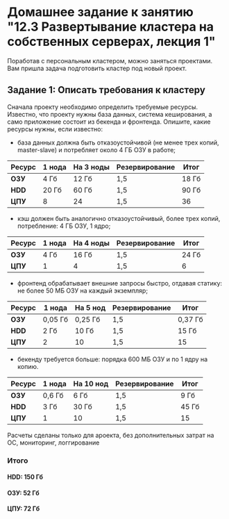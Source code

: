 # Домашнее задание к занятию "12.3 Развертывание кластера на собственных серверах, лекция 1"
Поработав с персональным кластером, можно заняться проектами. Вам пришла задача подготовить кластер под новый проект.

## Задание 1: Описать требования к кластеру
Сначала проекту необходимо определить требуемые ресурсы. Известно, что проекту нужны база данных, система кеширования, а само приложение состоит из бекенда и фронтенда. Опишите, какие ресурсы нужны, если известно:

* база данных должна быть отказоустойчивой (не менее трех копий, master-slave) и потребляет около 4 ГБ ОЗУ в работе;

Ресурс  | 1 нода | На 3 ноды | Резервирование |  Итог |
--------|--------|-----------|----------------|-------|
**ОЗУ** | 4 Гб   | 12 Гб     | 1,5            | 18 Гб |
**HDD** | 20 Гб  | 60 Гб     | 1,5            | 90 Гб |
**ЦПУ** | 8      | 24        | 1,5            | 36    |

* кэш должен быть аналогично отказоустойчивый, более трех копий, потребление: 4 ГБ ОЗУ, 1 ядро;

Ресурс  | 1 нода | На 4 ноды | Резервирование |  Итог |
--------|--------|-----------|----------------|-------|
**ОЗУ** | 4 Гб   | 16 Гб     | 1,5            | 24 Гб |
**ЦПУ** | 1      | 4         | 1,5            | 6     |

* фронтенд обрабатывает внешние запросы быстро, отдавая статику: не более 50 МБ ОЗУ на каждый экземпляр;

Ресурс  | 1 нода | На 5 нод  | Резервирование |  Итог |
--------|--------|-----------|----------------|-------|
**ОЗУ** | 0,05 Гб| 0,25 Гб   | 1,5            |0,37 Гб|
**HDD** | 2 Гб   | 10 Гб     | 1,5            | 15 Гб |
**ЦПУ** | 2      | 10        | 1,5            | 15    |

* бекенду требуется больше: порядка 600 МБ ОЗУ и по 1 ядру на копию.

Ресурс  | 1 нода | На 10 нод | Резервирование |  Итог |
--------|--------|-----------|----------------|-------|
**ОЗУ** | 0,6 Гб | 6 Гб      | 1,5            | 9 Гб|
**HDD** | 3 Гб   | 30 Гб     | 1,5            | 45 Гб |
**ЦПУ** | 1      | 10        | 1,5            | 15    |

Расчеты сделаны только для ароекта, без дополнительных затрат на ОС, мониторинг, логгирование

### Итого 
#### HDD: 150 Гб
#### ОЗУ: 52 Гб
#### ЦПУ: 72 Гб
